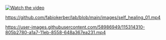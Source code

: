 [![Watch the video](https://i.imgur.com/vKb2F1B.png)](https://github.com/fabiokerber/lab/blob/main/images/self_healing_01.mp4)

https://github.com/fabiokerber/lab/blob/main/images/self_healing_01.mp4

https://user-images.githubusercontent.com/58986949/115314310-805b2780-a1a7-11eb-8558-648a367ea231.mp4